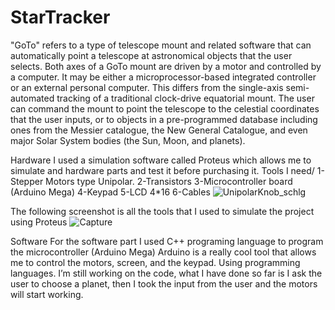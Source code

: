 # StarTracker

"GoTo" refers to a type of telescope mount and related software that can automatically point a telescope at astronomical objects that the user selects.
Both axes of a GoTo mount are driven by a motor and controlled by a computer. 
It may be either a microprocessor-based integrated controller or an external personal computer.
This differs from the single-axis semi-automated tracking of a traditional clock-drive equatorial mount.
The user can command the mount to point the telescope to the celestial coordinates that the user inputs, 
or to objects in a pre-programmed database including ones from the Messier catalogue,
the New General Catalogue, and even major Solar System bodies (the Sun, Moon, and planets).


Hardware
I used a simulation software called Proteus which allows me to simulate and hardware parts and test it before purchasing it.
Tools I need/
1-Stepper Motors type Unipolar.
2-Transistors
3-Microcontroller board (Arduino Mega)
4-Keypad
5-LCD 4*16
6-Cables
![UnipolarKnob_schlg](https://user-images.githubusercontent.com/63317015/106121148-3a04a800-6125-11eb-833c-ea0e0b87f589.png)



The following screenshot is all the tools that I used to simulate the project using Proteus
![Capture](https://user-images.githubusercontent.com/63317015/106121370-7f28da00-6125-11eb-9830-90e76f027036.PNG)


Software
For the software part I used C++ programing language to program the microcontroller (Arduino Mega)
Arduino is a really cool tool that allows me to control the motors, screen, and the keypad. Using programming languages.
I’m still working on the code, what I have done so far is I ask the user to choose a planet, then I took the input from the user and the motors will start working.


